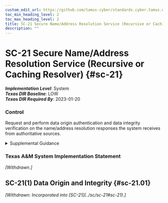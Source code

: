 ```yaml
---
custom_edit_url: https://github.com/tamus-cyber/standards.cyber.tamus.edu/tree/main/static/content/tamus.edu/TAMUS_profile.xml
toc_min_heading_level: 2
toc_max_heading_level: 2
title: SC-21 Secure Name/Address Resolution Service (Recursive or Caching Resolver)
description: ""
---
```


# SC-21 Secure Name/Address Resolution Service (Recursive or Caching Resolver) {#sc-21}

_**Implementation Level**_: System\
_**Texas DIR Baseline**_: LOW\
_**Texas DIR Required By**_: 2023-01-20

### Control

Request and perform data origin authentication and data integrity verification on the name/address resolution responses the system receives from authoritative sources.

<details>
  <summary>Supplemental Guidance</summary>

Each client of name resolution services either performs this validation on its own or has authenticated channels to trusted validation providers. Systems that provide name and address resolution services for local clients include recursive resolving or caching domain name system (DNS) servers. DNS client resolvers either perform validation of DNSSEC signatures, or clients use authenticated channels to recursive resolvers that perform such validations. Systems that use technologies other than the DNS to map between host and service names and network addresses provide some other means to enable clients to verify the authenticity and integrity of response data.

</details>

### Texas A&M System Implementation Statement

<prop xmlns="http://csrc.nist.gov/ns/oscal/1.0" name="status" value="withdrawn">
               <em>[Withdrawn.]</em>
            </prop>
         

## SC-21(1) Data Origin and Integrity {#sc-21.01}

<prop xmlns="http://csrc.nist.gov/ns/oscal/1.0" name="status" value="withdrawn">
               <em>[Withdrawn: Incorporated into [SC-21](../sc/sc-21#sc-21).]</em>
            </prop>
            


